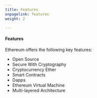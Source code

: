 ```yaml
---
title: Features
onpagelink: features
weight: 2

---
```


#### **Features**

Ethereum offers the following key features:

*   Open Source
*   Secure With Cryptography
*   Cryptocurrency Ether
*   Smart Contracts
*   Dapps
*   Ethereum Virtual Machine
*   Multi-layered Architecture

 
